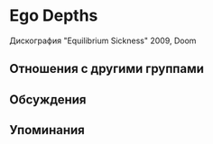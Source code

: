 # Ego Depths

Дискография
"Equilibrium Sickness" 2009, Doom

## Отношения с другими группами


## Обсуждения


## Упоминания

